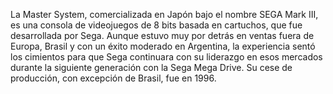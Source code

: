 La Master System, comercializada en Japón bajo el nombre SEGA Mark III, es una consola de videojuegos de 8 bits basada en cartuchos, que fue desarrollada por Sega. Aunque estuvo muy por detrás en ventas fuera de Europa, Brasil y con un éxito moderado en Argentina, la experiencia sentó los cimientos para que Sega continuara con su liderazgo en esos mercados durante la siguiente generación con la Sega Mega Drive. Su cese de producción, con excepción de Brasil, fue en 1996.